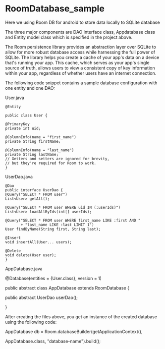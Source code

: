 # RoomDatabase_sample

Here we using Room DB for android to store data locally to SQLite database 

The three major components are DAO interface class, Appdatabase class and Entity model class which is specified in the project above. 

The Room persistence library provides an abstraction layer over SQLite to allow for more robust database access while harnessing the full power of SQLite.
The library helps you create a cache of your app's data on a device that's running your app. This cache, which serves as your app's single source of truth, allows users to view a consistent copy of key information within your app, regardless of whether users have an internet connection.

The following code snippet contains a sample database configuration with one entity and one DAO:

User.java



    @Entity

    public class User {

    @PrimaryKey
    private int uid;

    @ColumnInfo(name = "first_name")
    private String firstName;

    @ColumnInfo(name = "last_name")
    private String lastName;
    // Getters and setters are ignored for brevity,
    // but they're required for Room to work.
    }


UserDao.java

    @Dao
    public interface UserDao {
    @Query("SELECT * FROM user")
    List<User> getAll();

    @Query("SELECT * FROM user WHERE uid IN (:userIds)")
    List<User> loadAllByIds(int[] userIds);

    @Query("SELECT * FROM user WHERE first_name LIKE :first AND "
           + "last_name LIKE :last LIMIT 1")
    User findByName(String first, String last);

    @Insert
    void insertAll(User... users);

    @Delete
    void delete(User user);
    }



AppDatabase.java

   @Database(entities = {User.class}, version = 1)
   
   public abstract class AppDatabase extends RoomDatabase {
   
   public abstract UserDao userDao();
   
   }
   
After creating the files above, you get an instance of the created database using the following code:

   AppDatabase db = Room.databaseBuilder(getApplicationContext(),
   
   AppDatabase.class, "database-name").build();
